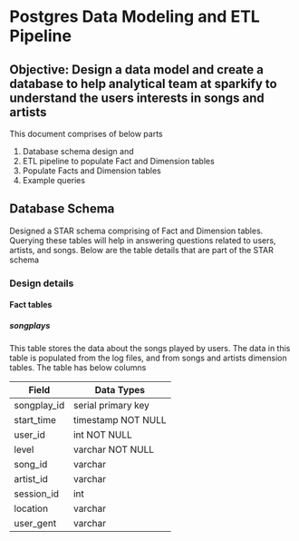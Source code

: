 # Postgres Data Modeling and ETL Pipeline

## Objective: Design a data model and create a database to help analytical team at sparkify to understand the users interests in songs and artists

This document comprises of below parts 
1. Database schema design and 
2. ETL pipeline to populate Fact and Dimension tables
3. Populate Facts and Dimension tables
4. Example queries

## Database Schema

Designed a STAR schema comprising of Fact and Dimension tables. Querying these tables will help in answering questions related to users, artists, and songs. Below are the table details that are part of the STAR schema

### Design details

#### Fact tables
##### songplays

This table stores the data about the songs played by users. The data in this table is populated from the log files, and from songs and artists dimension tables. The table has below columns

| Field         | Data Types                    |
|-------------- |-------------------------------|
| songplay_id   | serial primary key            |
| start_time    | timestamp NOT NULL            |
| user_id       | int NOT NULL                  |
| level         | varchar NOT NULL              |
| song_id       | varchar                       |
| artist_id     | varchar                       |
| session_id    | int                           |
| location      | varchar                       |
| user_gent     | varchar                       |

